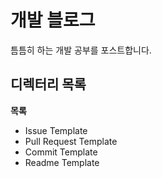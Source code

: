 # 개발 블로그
틈틈히 하는 개발 공부를 포스트합니다.
## 디렉터리 목록
**목록**
- Issue Template
- Pull Request Template
- Commit Template
- Readme Template
